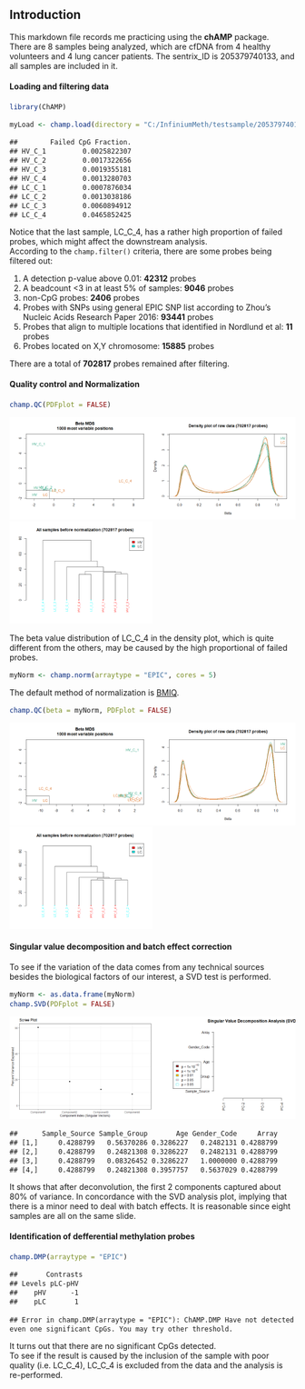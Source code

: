 ## Introduction

This markdown file records me practicing using the **chAMP** package.  
There are 8 samples being analyzed, which are cfDNA from 4 healthy
volunteers and 4 lung cancer patients. The sentrix_ID is 205379740133,
and all samples are included in it.

#### Loading and filtering data

``` r
library(ChAMP)
```

``` r
myLoad <- champ.load(directory = "C:/InfiniumMeth/testsample/205379740133", arraytype = "EPIC")
```

    ##        Failed CpG Fraction.
    ## HV_C_1         0.0025822307
    ## HV_C_2         0.0017322656
    ## HV_C_3         0.0019355181
    ## HV_C_4         0.0013280703
    ## LC_C_1         0.0007876034
    ## LC_C_2         0.0013038186
    ## LC_C_3         0.0060894912
    ## LC_C_4         0.0465852425

Notice that the last sample, LC_C\_4, has a rather high proportion of
failed probes, which might affect the downstream analysis.  
According to the `champ.filter()` criteria, there are some probes being
filtered out:  
1. A detection p-value above 0.01: **42312** probes  
2. A beadcount \<3 in at least 5% of samples: **9046** probes  
3. non-CpG probes: **2406** probes  
4. Probes with SNPs using general EPIC SNP list according to Zhou’s
Nucleic Acids Research Paper 2016: **93441** probes  
5. Probes that align to multiple locations that identified in Nordlund
et al: **11** probes  
6. Probes located on X,Y chromosome: **15885** probes

There are a total of **702817** probes remained after filtering.

#### Quality control and Normalization

``` r
champ.QC(PDFplot = FALSE)
```

<img src="TESTchAMP_files/figure-markdown_github/unnamed-chunk-3-1.png" width="50%" /><img src="TESTchAMP_files/figure-markdown_github/unnamed-chunk-3-2.png" width="50%" /><img src="TESTchAMP_files/figure-markdown_github/unnamed-chunk-3-3.png" width="50%" />

The beta value distribution of LC_C\_4 in the density plot, which is
quite different from the others, may be caused by the high proportional
of failed probes.

``` r
myNorm <- champ.norm(arraytype = "EPIC", cores = 5)
```

The default method of normalization is
[BMIQ](https://pubmed.ncbi.nlm.nih.gov/23175756/).

``` r
champ.QC(beta = myNorm, PDFplot = FALSE)
```

<img src="TESTchAMP_files/figure-markdown_github/unnamed-chunk-5-1.png" width="50%" /><img src="TESTchAMP_files/figure-markdown_github/unnamed-chunk-5-2.png" width="50%" /><img src="TESTchAMP_files/figure-markdown_github/unnamed-chunk-5-3.png" width="50%" />

#### Singular value decomposition and batch effect correction

To see if the variation of the data comes from any technical sources
besides the biological factors of our interest, a SVD test is performed.

``` r
myNorm <- as.data.frame(myNorm)
champ.SVD(PDFplot = FALSE)
```

<img src="TESTchAMP_files/figure-markdown_github/unnamed-chunk-6-1.png" width="50%" /><img src="TESTchAMP_files/figure-markdown_github/unnamed-chunk-6-2.png" width="50%" />

    ##      Sample_Source Sample_Group       Age Gender_Code     Array
    ## [1,]     0.4288799   0.56370286 0.3286227   0.2482131 0.4288799
    ## [2,]     0.4288799   0.24821308 0.3286227   0.2482131 0.4288799
    ## [3,]     0.4288799   0.08326452 0.3286227   1.0000000 0.4288799
    ## [4,]     0.4288799   0.24821308 0.3957757   0.5637029 0.4288799

It shows that after deconvolution, the first 2 components captured about
80% of variance. In concordance with the SVD analysis plot, implying
that there is a minor need to deal with batch effects. It is reasonable
since eight samples are all on the same slide.

#### Identification of defferential methylation probes

``` r
champ.DMP(arraytype = "EPIC")
```

    ##       Contrasts
    ## Levels pLC-pHV
    ##    pHV      -1
    ##    pLC       1

    ## Error in champ.DMP(arraytype = "EPIC"): ChAMP.DMP Have not detected even one significant CpGs. You may try other threshold.

It turns out that there are no significant CpGs detected.  
To see if the result is caused by the inclusion of the sample with poor
quality (i.e. LC_C\_4), LC_C\_4 is excluded from the data and the
analysis is re-performed.
